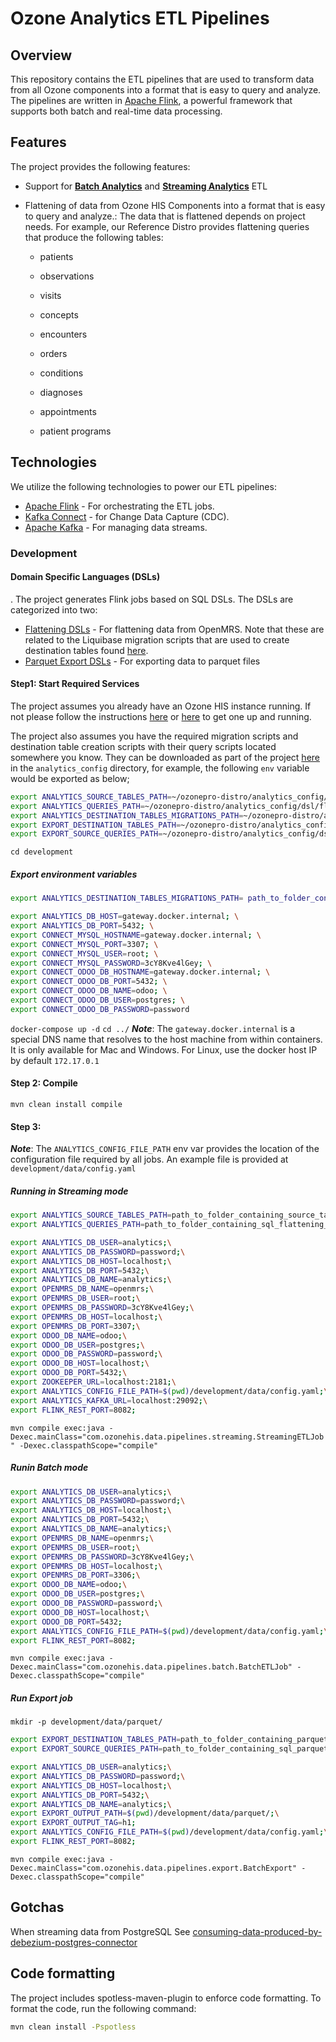 # Ozone Analytics ETL Pipelines

## Overview

This repository contains the ETL pipelines that are used to transform data from all Ozone components into a format that is easy to query and analyze. The pipelines are written in [Apache Flink](https://ci.apache.org/projects/flink/flink-docs-master/), a powerful framework that supports both batch and real-time data processing.

## Features

The project provides the following features:

- Support for [**Batch Analytics**](https://nightlies.apache.org/flink/flink-docs-master/docs/ops/batch/batch_shuffle/) and [**Streaming Analytics**](https://nightlies.apache.org/flink/flink-docs-master/docs/dev/table/concepts/overview/) ETL

- Flattening of data from Ozone HIS Components into a format that is easy to query and analyze.:
  The data that is flattened depends on project needs. For example, our Reference Distro provides flattening queries that produce the following tables:

  - patients

  - observations

  - visits

  - concepts

  - encounters

  - orders

  - conditions

  - diagnoses

  - appointments

  - patient programs

## Technologies

We utilize the following technologies to power our ETL pipelines:
- [Apache Flink](hhttps://ci.apache.org/projects/flink/flink-docs-master/) - For orchestrating the ETL jobs.
- [Kafka Connect](https://docs.confluent.io/platform/current/connect/index.html) - for Change Data Capture (CDC).
- [Apache Kafka](https://kafka.apache.org/) - For managing data streams.

### Development

#### Domain Specific Languages (DSLs)

. The project generates Flink jobs based on SQL DSLs. The DSLs are categorized into two:
- [Flattening DSLs](https://github.com/ozone-his/ozonepro-distro/analytics_config/dsl/flattening/README.md) - For flattening data from OpenMRS. Note that these are related to the Liquibase migration scripts that are used to create destination tables found [here](https://github.com/ozone-his/ozonepro-distro/analytics_config/liquibase/analytics/).
- [Parquet Export DSLs](https://github.com/ozone-his/ozonepro-distro/analytics_config/dsl/export/README.md) - For exporting data to parquet files

#### Step1:  Start Required Services

The project assumes you already have an Ozone HIS instance running. If not please follow the instructions [here](https://github.com/ozone-his/ozone-docker) or [here](https://github.com/ozone-his/ozonepro-docker) to get one up and running.

The project also assumes you have the required migration scripts and destination table creation scripts with their query scripts located somewhere you know. They can be downloaded as part of the project [here](https://github.com/ozone-his/ozonepro-distro) in the `analytics_config` directory, for example, the following `env` variable would be exported as below;

```bash
export ANALYTICS_SOURCE_TABLES_PATH=~/ozonepro-distro/analytics_config/dsl/flattening/tables/;
export ANALYTICS_QUERIES_PATH=~/ozonepro-distro/analytics_config/dsl/flattening/queries/;
export ANALYTICS_DESTINATION_TABLES_MIGRATIONS_PATH=~/ozonepro-distro/analytics_config/liquibase/analytics/;
export EXPORT_DESTINATION_TABLES_PATH=~/ozonepro-distro/analytics_config/dsl/export/tables/;
export EXPORT_SOURCE_QUERIES_PATH=~/ozonepro-distro/analytics_config/dsl/export/queries;
```

```cd development```

##### Export environment variables

```bash
export ANALYTICS_DESTINATION_TABLES_MIGRATIONS_PATH= path_to_folder_containing_liquibase_destination_tables_migrations;\
```

```bash
export ANALYTICS_DB_HOST=gateway.docker.internal; \
export ANALYTICS_DB_PORT=5432; \
export CONNECT_MYSQL_HOSTNAME=gateway.docker.internal; \
export CONNECT_MYSQL_PORT=3307; \
export CONNECT_MYSQL_USER=root; \
export CONNECT_MYSQL_PASSWORD=3cY8Kve4lGey; \
export CONNECT_ODOO_DB_HOSTNAME=gateway.docker.internal; \
export CONNECT_ODOO_DB_PORT=5432; \
export CONNECT_ODOO_DB_NAME=odoo; \
export CONNECT_ODOO_DB_USER=postgres; \
export CONNECT_ODOO_DB_PASSWORD=password
```

```docker-compose up -d```
```cd ../```
***Note***: The `gateway.docker.internal` is a special DNS name that resolves to the host machine from within containers. It is only available for Mac and Windows. For Linux, use the docker host IP by default ```172.17.0.1```

#### Step 2: Compile

```mvn clean install compile```

#### Step 3:

***Note***: The `ANALYTICS_CONFIG_FILE_PATH` env var provides the location of the configuration file required by all jobs. An example file is provided at `development/data/config.yaml`

##### Running in Streaming mode

```bash
export ANALYTICS_SOURCE_TABLES_PATH=path_to_folder_containing_source_tables_to_query_from;\
export ANALYTICS_QUERIES_PATH=path_to_folder_containing_sql_flattening_queries;\
```

```bash
export ANALYTICS_DB_USER=analytics;\
export ANALYTICS_DB_PASSWORD=password;\
export ANALYTICS_DB_HOST=localhost;\
export ANALYTICS_DB_PORT=5432;\
export ANALYTICS_DB_NAME=analytics;\
export OPENMRS_DB_NAME=openmrs;\
export OPENMRS_DB_USER=root;\
export OPENMRS_DB_PASSWORD=3cY8Kve4lGey;\
export OPENMRS_DB_HOST=localhost;\
export OPENMRS_DB_PORT=3307;\
export ODOO_DB_NAME=odoo;\
export ODOO_DB_USER=postgres;\
export ODOO_DB_PASSWORD=password;\
export ODOO_DB_HOST=localhost;\
export ODOO_DB_PORT=5432;\
export ZOOKEEPER_URL=localhost:2181;\
export ANALYTICS_CONFIG_FILE_PATH=$(pwd)/development/data/config.yaml;\
export ANALYTICS_KAFKA_URL=localhost:29092;\
export FLINK_REST_PORT=8082;
```

```mvn compile exec:java -Dexec.mainClass="com.ozonehis.data.pipelines.streaming.StreamingETLJob" -Dexec.classpathScope="compile"```

##### Runin Batch mode

```bash
export ANALYTICS_DB_USER=analytics;\
export ANALYTICS_DB_PASSWORD=password;\
export ANALYTICS_DB_HOST=localhost;\
export ANALYTICS_DB_PORT=5432;\
export ANALYTICS_DB_NAME=analytics;\
export OPENMRS_DB_NAME=openmrs;\
export OPENMRS_DB_USER=root;\
export OPENMRS_DB_PASSWORD=3cY8Kve4lGey;\
export OPENMRS_DB_HOST=localhost;\
export OPENMRS_DB_PORT=3306;\
export ODOO_DB_NAME=odoo;\
export ODOO_DB_USER=postgres;\
export ODOO_DB_PASSWORD=password;\
export ODOO_DB_HOST=localhost;\
export ODOO_DB_PORT=5432;
export ANALYTICS_CONFIG_FILE_PATH=$(pwd)/development/data/config.yaml;\
export FLINK_REST_PORT=8082;
```

```mvn compile exec:java -Dexec.mainClass="com.ozonehis.data.pipelines.batch.BatchETLJob" -Dexec.classpathScope="compile"```

##### Run Export job

```mkdir -p development/data/parquet/```

```bash
export EXPORT_DESTINATION_TABLES_PATH=path_to_folder_containing_parquet_destination_tables_to_query_to;
export EXPORT_SOURCE_QUERIES_PATH=path_to_folder_containing_sql_parquet_queries;
```

```bash
export ANALYTICS_DB_USER=analytics;\
export ANALYTICS_DB_PASSWORD=password;\
export ANALYTICS_DB_HOST=localhost;\
export ANALYTICS_DB_PORT=5432;\
export ANALYTICS_DB_NAME=analytics;\
export EXPORT_OUTPUT_PATH=$(pwd)/development/data/parquet/;\
export EXPORT_OUTPUT_TAG=h1;
export ANALYTICS_CONFIG_FILE_PATH=$(pwd)/development/data/config.yaml;\
export FLINK_REST_PORT=8082;
```

```mvn compile exec:java -Dexec.mainClass="com.ozonehis.data.pipelines.export.BatchExport" -Dexec.classpathScope="compile"```

## Gotchas

When streaming data from PostgreSQL See
[consuming-data-produced-by-debezium-postgres-connector](https://nightlies.apache.org/flink/flink-docs-master/docs/connectors/table/formats/debezium/#consuming-data-produced-by-debezium-postgres-connector)

## Code formatting

The project includes spotless-maven-plugin to enforce code formatting. To format the code, run the following command:

```bash
mvn clean install -Pspotless
```

